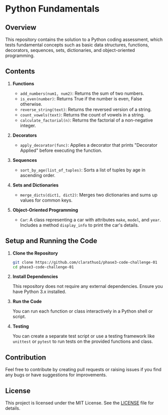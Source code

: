 # Python Fundamentals

## Overview

This repository contains the solution to a Python coding assessment, which tests fundamental concepts such as basic data structures, functions, decorators, sequences, sets, dictionaries, and object-oriented programming.

## Contents

1. **Functions**
    - `add_numbers(num1, num2)`: Returns the sum of two numbers.
    - `is_even(number)`: Returns True if the number is even, False otherwise.
    - `reverse_string(text)`: Returns the reversed version of a string.
    - `count_vowels(text)`: Returns the count of vowels in a string.
    - `calculate_factorial(n)`: Returns the factorial of a non-negative integer.

2. **Decorators**
    - `apply_decorator(func)`: Applies a decorator that prints "Decorator Applied" before executing the function.

3. **Sequences**
    - `sort_by_age(list_of_tuples)`: Sorts a list of tuples by age in ascending order.

4. **Sets and Dictionaries**
    - `merge_dicts(dict1, dict2)`: Merges two dictionaries and sums up values for common keys.

5. **Object-Oriented Programming**
    - `Car`: A class representing a car with attributes `make`, `model`, and `year`. Includes a method `display_info` to print the car's details.

## Setup and Running the Code

1. **Clone the Repository**

    ```bash
    git clone https://github.com/clarathuo1/phase3-code-challenge-01
    cd phase3-code-challenge-01
    ```

2. **Install Dependencies**

    This repository does not require any external dependencies. Ensure you have Python 3.x installed.

3. **Run the Code**

    You can run each function or class interactively in a Python shell or script. 

4. **Testing**

    You can create a separate test script or use a testing framework like `unittest` or `pytest` to run tests on the provided functions and class.

## Contribution

Feel free to contribute by creating pull requests or raising issues if you find any bugs or have suggestions for improvements.

## License

This project is licensed under the MIT License. See the [LICENSE](LICENSE) file for details.
